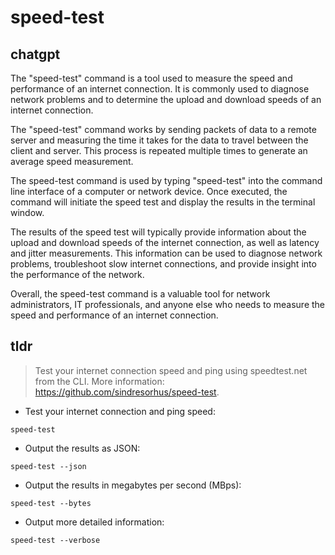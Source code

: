 # speed-test 
## chatgpt 
The "speed-test" command is a tool used to measure the speed and performance of an internet connection. It is commonly used to diagnose network problems and to determine the upload and download speeds of an internet connection.

The "speed-test" command works by sending packets of data to a remote server and measuring the time it takes for the data to travel between the client and server. This process is repeated multiple times to generate an average speed measurement.

The speed-test command is used by typing "speed-test" into the command line interface of a computer or network device. Once executed, the command will initiate the speed test and display the results in the terminal window.

The results of the speed test will typically provide information about the upload and download speeds of the internet connection, as well as latency and jitter measurements. This information can be used to diagnose network problems, troubleshoot slow internet connections, and provide insight into the performance of the network.

Overall, the speed-test command is a valuable tool for network administrators, IT professionals, and anyone else who needs to measure the speed and performance of an internet connection. 

## tldr 
 
> Test your internet connection speed and ping using speedtest.net from the CLI.
> More information: <https://github.com/sindresorhus/speed-test>.

- Test your internet connection and ping speed:

`speed-test`

- Output the results as JSON:

`speed-test --json`

- Output the results in megabytes per second (MBps):

`speed-test --bytes`

- Output more detailed information:

`speed-test --verbose`
